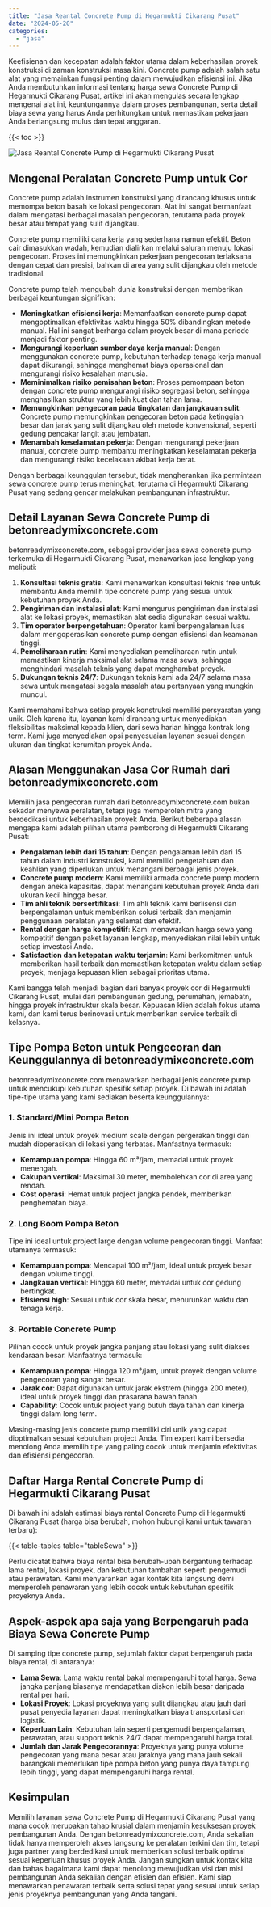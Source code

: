 ```yaml
---
title: "Jasa Reantal Concrete Pump di Hegarmukti Cikarang Pusat"
date: "2024-05-20"
categories: 
  - "jasa"
---
```


Keefisienan dan kecepatan adalah faktor utama dalam keberhasilan proyek konstruksi di zaman konstruksi masa kini. Concrete pump adalah salah satu alat yang memainkan fungsi penting dalam mewujudkan efisiensi ini. Jika Anda membutuhkan informasi tentang harga sewa Concrete Pump di Hegarmukti Cikarang Pusat, artikel ini akan mengulas secara lengkap mengenai alat ini, keuntungannya dalam proses pembangunan, serta detail biaya sewa yang harus Anda perhitungkan untuk memastikan pekerjaan Anda berlangsung mulus dan tepat anggaran.

{{< toc >}}

![Jasa Reantal Concrete Pump di Hegarmukti Cikarang Pusat](https://betoncor8.github.io/pump/concrete-pump%20(27).png)

## Mengenal Peralatan Concrete Pump untuk Cor

Concrete pump adalah instrumen konstruksi yang dirancang khusus untuk memompa beton basah ke lokasi pengecoran. Alat ini sangat bermanfaat dalam mengatasi berbagai masalah pengecoran, terutama pada proyek besar atau tempat yang sulit dijangkau.

Concrete pump memiliki cara kerja yang sederhana namun efektif. Beton cair dimasukkan wadah, kemudian dialirkan melalui saluran menuju lokasi pengecoran. Proses ini memungkinkan pekerjaan pengecoran terlaksana dengan cepat dan presisi, bahkan di area yang sulit dijangkau oleh metode tradisional.

Concrete pump telah mengubah dunia konstruksi dengan memberikan berbagai keuntungan signifikan:

- **Meningkatkan efisiensi kerja**: Memanfaatkan concrete pump dapat mengoptimalkan efektivitas waktu hingga 50% dibandingkan metode manual. Hal ini sangat berharga dalam proyek besar di mana periode menjadi faktor penting.
- **Mengurangi keperluan sumber daya kerja manual**: Dengan menggunakan concrete pump, kebutuhan terhadap tenaga kerja manual dapat dikurangi, sehingga menghemat biaya operasional dan mengurangi risiko kesalahan manusia.
- **Meminimalkan risiko pemisahan beton**: Proses pemompaan beton dengan concrete pump mengurangi risiko segregasi beton, sehingga menghasilkan struktur yang lebih kuat dan tahan lama.
- **Memungkinkan pengecoran pada tingkatan dan jangkauan sulit**: Concrete pump memungkinkan pengecoran beton pada ketinggian besar dan jarak yang sulit dijangkau oleh metode konvensional, seperti gedung pencakar langit atau jembatan.
- **Menambah keselamatan pekerja**: Dengan mengurangi pekerjaan manual, concrete pump membantu meningkatkan keselamatan pekerja dan mengurangi risiko kecelakaan akibat kerja berat.

Dengan berbagai keunggulan tersebut, tidak mengherankan jika permintaan sewa concrete pump terus meningkat, terutama di Hegarmukti Cikarang Pusat yang sedang gencar melakukan pembangunan infrastruktur.

## Detail Layanan Sewa Concrete Pump di betonreadymixconcrete.com

betonreadymixconcrete.com, sebagai provider jasa sewa concrete pump terkemuka di Hegarmukti Cikarang Pusat, menawarkan jasa lengkap yang meliputi:

1. **Konsultasi teknis gratis**: Kami menawarkan konsultasi teknis free untuk membantu Anda memilih tipe concrete pump yang sesuai untuk kebutuhan proyek Anda.
2. **Pengiriman dan instalasi alat**: Kami mengurus pengiriman dan instalasi alat ke lokasi proyek, memastikan alat sedia digunakan sesuai waktu.
3. **Tim operator berpengetahuan**: Operator kami berpengalaman luas dalam mengoperasikan concrete pump dengan efisiensi dan keamanan tinggi.
4. **Pemeliharaan rutin**: Kami menyediakan pemeliharaan rutin untuk memastikan kinerja maksimal alat selama masa sewa, sehingga menghindari masalah teknis yang dapat menghambat proyek.
5. **Dukungan teknis 24/7**: Dukungan teknis kami ada 24/7 selama masa sewa untuk mengatasi segala masalah atau pertanyaan yang mungkin muncul.

Kami memahami bahwa setiap proyek konstruksi memiliki persyaratan yang unik. Oleh karena itu, layanan kami dirancang untuk menyediakan fleksibilitas maksimal kepada klien, dari sewa harian hingga kontrak long term. Kami juga menyediakan opsi penyesuaian layanan sesuai dengan ukuran dan tingkat kerumitan proyek Anda.

## Alasan Menggunakan Jasa Cor Rumah dari betonreadymixconcrete.com

Memilih jasa pengecoran rumah dari betonreadymixconcrete.com bukan sekadar menyewa peralatan, tetapi juga memperoleh mitra yang berdedikasi untuk keberhasilan proyek Anda. Berikut beberapa alasan mengapa kami adalah pilihan utama pemborong di Hegarmukti Cikarang Pusat:

- **Pengalaman lebih dari 15 tahun**: Dengan pengalaman lebih dari 15 tahun dalam industri konstruksi, kami memiliki pengetahuan dan keahlian yang diperlukan untuk menangani berbagai jenis proyek.
- **Concrete pump modern**: Kami memiliki armada concrete pump modern dengan aneka kapasitas, dapat menangani kebutuhan proyek Anda dari ukuran kecil hingga besar.
- **Tim ahli teknik bersertifikasi**: Tim ahli teknik kami berlisensi dan berpengalaman untuk memberikan solusi terbaik dan menjamin penggunaan peralatan yang selamat dan efektif.
- **Rental dengan harga kompetitif**: Kami menawarkan harga sewa yang kompetitif dengan paket layanan lengkap, menyediakan nilai lebih untuk setiap investasi Anda.
- **Satisfaction dan ketepatan waktu terjamin**: Kami berkomitmen untuk memberikan hasil terbaik dan memastikan ketepatan waktu dalam setiap proyek, menjaga kepuasan klien sebagai prioritas utama.

Kami bangga telah menjadi bagian dari banyak proyek cor di Hegarmukti Cikarang Pusat, mulai dari pembangunan gedung, perumahan, jemabatn, hingga proyek infrastruktur skala besar. Kepuasan klien adalah fokus utama kami, dan kami terus berinovasi untuk memberikan service terbaik di kelasnya.

## Tipe Pompa Beton untuk Pengecoran dan Keunggulannya di betonreadymixconcrete.com

betonreadymixconcrete.com menawarkan berbagai jenis concrete pump untuk mencukupi kebutuhan spesifik setiap proyek. Di bawah ini adalah tipe-tipe utama yang kami sediakan beserta keunggulannya:

### 1\. Standard/Mini Pompa Beton

Jenis ini ideal untuk proyek medium scale dengan pergerakan tinggi dan mudah dioperasikan di lokasi yang terbatas. Manfaatnya termasuk:

- **Kemampuan pompa**: Hingga 60 m³/jam, memadai untuk proyek menengah.
- **Cakupan vertikal**: Maksimal 30 meter, membolehkan cor di area yang rendah.
- **Cost operasi**: Hemat untuk project jangka pendek, memberikan penghematan biaya.

### 2\. Long Boom Pompa Beton

Tipe ini ideal untuk project large dengan volume pengecoran tinggi. Manfaat utamanya termasuk:

- **Kemampuan pompa**: Mencapai 100 m³/jam, ideal untuk proyek besar dengan volume tinggi.
- **Jangkauan vertikal**: Hingga 60 meter, memadai untuk cor gedung bertingkat.
- **Efisiensi high**: Sesuai untuk cor skala besar, menurunkan waktu dan tenaga kerja.

### 3\. Portable Concrete Pump

Pilihan cocok untuk proyek jangka panjang atau lokasi yang sulit diakses kendaraan besar. Manfaatnya termasuk:

- **Kemampuan pompa**: Hingga 120 m³/jam, untuk proyek dengan volume pengecoran yang sangat besar.
- **Jarak cor**: Dapat digunakan untuk jarak ekstrem (hingga 200 meter), ideal untuk proyek tinggi dan prasarana bawah tanah.
- **Capability**: Cocok untuk project yang butuh daya tahan dan kinerja tinggi dalam long term.

Masing-masing jenis concrete pump memiliki ciri unik yang dapat dioptimalkan sesuai kebutuhan project Anda. Tim expert kami bersedia menolong Anda memilih tipe yang paling cocok untuk menjamin efektivitas dan efisiensi pengecoran.

## Daftar Harga Rental Concrete Pump di Hegarmukti Cikarang Pusat

Di bawah ini adalah estimasi biaya rental Concrete Pump di Hegarmukti Cikarang Pusat (harga bisa berubah, mohon hubungi kami untuk tawaran terbaru):

{{< table-tables table="tableSewa" >}}

Perlu dicatat bahwa biaya rental bisa berubah-ubah bergantung terhadap lama rental, lokasi proyek, dan kebutuhan tambahan seperti pengemudi atau perawatan. Kami menyarankan agar kontak kita langsung demi memperoleh penawaran yang lebih cocok untuk kebutuhan spesifik proyeknya Anda.

## Aspek-aspek apa saja yang Berpengaruh pada Biaya Sewa Concrete Pump

Di samping tipe concrete pump, sejumlah faktor dapat berpengaruh pada biaya rental, di antaranya:

- **Lama Sewa**: Lama waktu rental bakal mempengaruhi total harga. Sewa jangka panjang biasanya mendapatkan diskon lebih besar daripada rental per hari.
- **Lokasi Proyek**: Lokasi proyeknya yang sulit dijangkau atau jauh dari pusat penyedia layanan dapat meningkatkan biaya transportasi dan logistik.
- **Keperluan Lain**: Kebutuhan lain seperti pengemudi berpengalaman, perawatan, atau support teknis 24/7 dapat mempengaruhi harga total.
- **Jumlah dan Jarak Pengecorannya**: Proyeknya yang punya volume pengecoran yang mana besar atau jaraknya yang mana jauh sekali barangkali memerlukan tipe pompa beton yang punya daya tampung lebih tinggi, yang dapat mempengaruhi harga rental.

## Kesimpulan

Memilih layanan sewa Concrete Pump di Hegarmukti Cikarang Pusat yang mana cocok merupakan tahap krusial dalam menjamin kesuksesan proyek pembangunan Anda. Dengan betonreadymixconcrete.com, Anda sekalian tidak hanya memperoleh akses langsung ke peralatan terkini dan tim, tetapi juga partner yang berdedikasi untuk memberikan solusi terbaik optimal sesuai keperluan khusus proyek Anda. Jangan sungkan untuk kontak kita dan bahas bagaimana kami dapat menolong mewujudkan visi dan misi pembangunan Anda sekalian dengan efisien dan efisien. Kami siap menawarkan penawaran terbaik serta solusi tepat yang sesuai untuk setiap jenis proyeknya pembangunan yang Anda tangani.
